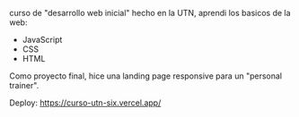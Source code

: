 curso de "desarrollo web inicial" hecho en la UTN, aprendi los basicos de la web:
- JavaScript
- CSS
- HTML

Como proyecto final, hice una landing page responsive para un "personal trainer".

Deploy: https://curso-utn-six.vercel.app/ 
